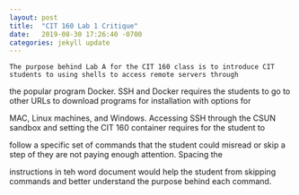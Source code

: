 ```yaml
---
layout: post
title:  "CIT 160 Lab 1 Critique"
date:   2019-08-30 17:26:40 -0700
categories: jekyll update
---
```

	The purpose behind Lab A for the CIT 160 class is to introduce CIT students to using shells to access remote servers through 
 
the popular program Docker. SSH and Docker requires the students to go to other URLs to download programs for installation with options for 

MAC, Linux machines, and Windows. Accessing SSH through the CSUN sandbox and setting the CIT 160 container requires for the student to 
 
follow a specific set of commands that the student could misread or skip a step of they are not paying enough attention. Spacing the 

instructions in teh word document would help the student from skipping commands and better understand the purpose behind each command. 





  